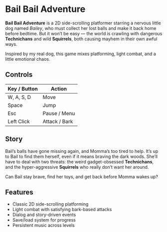 # Bail Bail Adventure

**Bail Bail Adventure** is a 2D side-scrolling platformer starring a nervous little dog named *Bailey*, who must collect her lost balls and make it back home before bedtime. But it won’t be easy — the world is crawling with dangerous **Technichans** and wild **Squirrels**, both causing mayhem in their own awful ways.

Inspired by my real dog, this game mixes platforming, light combat, and a little emotional chaos.

## Controls

| Key / Button | Action           |
|--------------|------------------|
| W, A, S, D   | Move             |
| Space        | Jump             |
| Esc          | Pause / Menu     |
| Left Click   | Attack / Bark    |

## Story

Bail’s balls have gone missing again, and Momma’s too tired to help. It’s up to Bail to find them herself, even if it means braving the dark woods. She’ll have to deal with two threats: the weird gadget-obsessed **Technichans**, and the hyper-aggressive **Squirrels** who really don’t want her around.

Can Bail stay brave, find her toys, and get back before Momma wakes up?

## Features

- Classic 2D side-scrolling platforming
- Light combat with satisfying bark-based attacks
- Dialog and story-driven events
- Save/load system for progress
- Persistent music across levels
